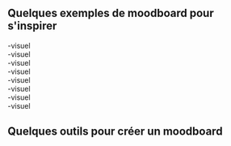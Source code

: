 <h2> Quelques exemples de moodboard pour s'inspirer </h2>

-visuel
<br>
-visuel
<br>
-visuel
<br>
-visuel
<br>
-visuel
<br>
-visuel
<br>
-visuel
<br>
-visuel



<h2> Quelques outils pour créer un moodboard </h2>


